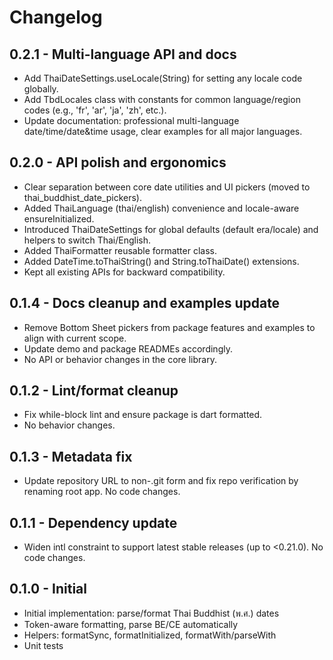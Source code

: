 # Changelog

## 0.2.1 - Multi-language API and docs

- Add ThaiDateSettings.useLocale(String) for setting any locale code globally.
- Add TbdLocales class with constants for common language/region codes (e.g., 'fr', 'ar', 'ja', 'zh', etc.).
- Update documentation: professional multi-language date/time/date&time usage, clear examples for all major languages.

## 0.2.0 - API polish and ergonomics

- Clear separation between core date utilities and UI pickers (moved to thai_buddhist_date_pickers).
- Added ThaiLanguage (thai/english) convenience and locale-aware ensureInitialized.
- Introduced ThaiDateSettings for global defaults (default era/locale) and helpers to switch Thai/English.
- Added ThaiFormatter reusable formatter class.
- Added DateTime.toThaiString() and String.toThaiDate() extensions.
- Kept all existing APIs for backward compatibility.

## 0.1.4 - Docs cleanup and examples update

- Remove Bottom Sheet pickers from package features and examples to align with current scope.
- Update demo and package READMEs accordingly.
- No API or behavior changes in the core library.

## 0.1.2 - Lint/format cleanup

- Fix while-block lint and ensure package is dart formatted.
- No behavior changes.

## 0.1.3 - Metadata fix

- Update repository URL to non-.git form and fix repo verification by renaming root app. No code changes.

## 0.1.1 - Dependency update

- Widen intl constraint to support latest stable releases (up to <0.21.0). No code changes.

## 0.1.0 - Initial

- Initial implementation: parse/format Thai Buddhist (พ.ศ.) dates
- Token-aware formatting, parse BE/CE automatically
- Helpers: formatSync, formatInitialized, formatWith/parseWith
- Unit tests
